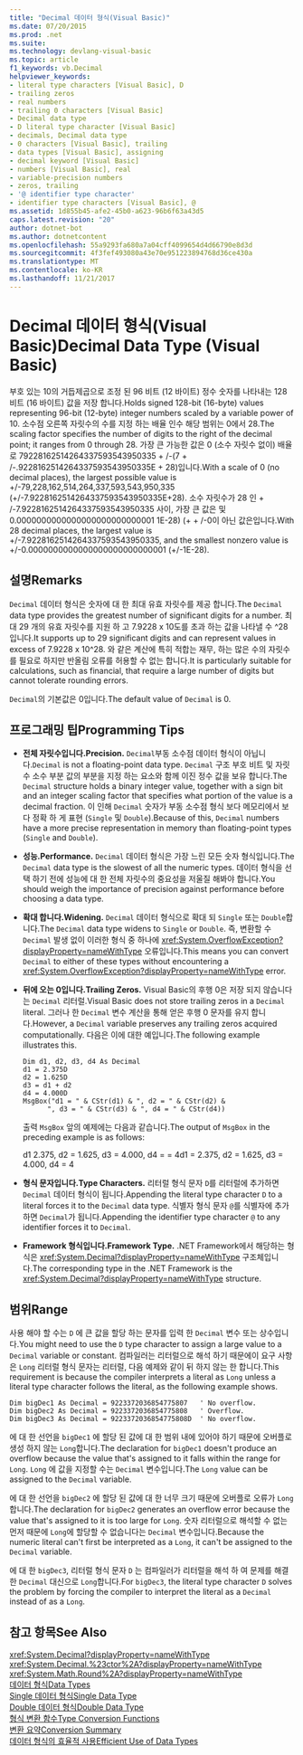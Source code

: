 ```yaml
---
title: "Decimal 데이터 형식(Visual Basic)"
ms.date: 07/20/2015
ms.prod: .net
ms.suite: 
ms.technology: devlang-visual-basic
ms.topic: article
f1_keywords: vb.Decimal
helpviewer_keywords:
- literal type characters [Visual Basic], D
- trailing zeros
- real numbers
- trailing 0 characters [Visual Basic]
- Decimal data type
- D literal type character [Visual Basic]
- decimals, Decimal data type
- 0 characters [Visual Basic], trailing
- data types [Visual Basic], assigning
- decimal keyword [Visual Basic]
- numbers [Visual Basic], real
- variable-precision numbers
- zeros, trailing
- '@ identifier type character'
- identifier type characters [Visual Basic], @
ms.assetid: 1d855b45-afe2-45b0-a623-96b6f63a43d5
caps.latest.revision: "20"
author: dotnet-bot
ms.author: dotnetcontent
ms.openlocfilehash: 55a9293fa680a7a04cff4099654d4d66790e8d3d
ms.sourcegitcommit: 4f3fef493080a43e70e951223894768d36ce430a
ms.translationtype: MT
ms.contentlocale: ko-KR
ms.lasthandoff: 11/21/2017
---
```

# <a name="decimal-data-type-visual-basic"></a><span data-ttu-id="020a2-102">Decimal 데이터 형식(Visual Basic)</span><span class="sxs-lookup"><span data-stu-id="020a2-102">Decimal Data Type (Visual Basic)</span></span>
<span data-ttu-id="020a2-103">부호 있는 10의 거듭제곱으로 조정 된 96 비트 (12 바이트) 정수 숫자를 나타내는 128 비트 (16 바이트) 값을 저장 합니다.</span><span class="sxs-lookup"><span data-stu-id="020a2-103">Holds signed 128-bit (16-byte) values representing 96-bit (12-byte) integer numbers scaled by a variable power of 10.</span></span> <span data-ttu-id="020a2-104">소수점 오른쪽 자릿수의 수를 지정 하는 배율 인수 해당 범위는 0에서 28.</span><span class="sxs-lookup"><span data-stu-id="020a2-104">The scaling factor specifies the number of digits to the right of the decimal point; it ranges from 0 through 28.</span></span> <span data-ttu-id="020a2-105">가장 큰 가능한 값은 0 (소수 자릿수 없이) 배율로 79228162514264337593543950335 + /-(7 + /-.9228162514264337593543950335E + 28)입니다.</span><span class="sxs-lookup"><span data-stu-id="020a2-105">With a scale of 0 (no decimal places), the largest possible value is +/-79,228,162,514,264,337,593,543,950,335 (+/-7.9228162514264337593543950335E+28).</span></span> <span data-ttu-id="020a2-106">소수 자릿수가 28 인 + /-7.9228162514264337593543950335 사이, 가장 큰 값은 및 0.0000000000000000000000000001 1E-28) (+ + /-0이 아닌 값은입니다.</span><span class="sxs-lookup"><span data-stu-id="020a2-106">With 28 decimal places, the largest value is +/-7.9228162514264337593543950335, and the smallest nonzero value is +/-0.0000000000000000000000000001 (+/-1E-28).</span></span>  
  
## <a name="remarks"></a><span data-ttu-id="020a2-107">설명</span><span class="sxs-lookup"><span data-stu-id="020a2-107">Remarks</span></span>  
 <span data-ttu-id="020a2-108">`Decimal` 데이터 형식은 숫자에 대 한 최대 유효 자릿수를 제공 합니다.</span><span class="sxs-lookup"><span data-stu-id="020a2-108">The `Decimal` data type provides the greatest number of significant digits for a number.</span></span> <span data-ttu-id="020a2-109">최대 29 개의 유효 자릿수를 지원 하 고 7.9228 x 10도를 초과 하는 값을 나타낼 수 ^28입니다.</span><span class="sxs-lookup"><span data-stu-id="020a2-109">It supports up to 29 significant digits and can represent values in excess of 7.9228 x 10^28.</span></span> <span data-ttu-id="020a2-110">와 같은 계산에 특히 적합는 재무, 하는 많은 수의 자릿수를 필요로 하지만 반올림 오류를 허용할 수 없는 합니다.</span><span class="sxs-lookup"><span data-stu-id="020a2-110">It is particularly suitable for calculations, such as financial, that require a large number of digits but cannot tolerate rounding errors.</span></span>  
  
 <span data-ttu-id="020a2-111">`Decimal`의 기본값은 0입니다.</span><span class="sxs-lookup"><span data-stu-id="020a2-111">The default value of `Decimal` is 0.</span></span>  
  
## <a name="programming-tips"></a><span data-ttu-id="020a2-112">프로그래밍 팁</span><span class="sxs-lookup"><span data-stu-id="020a2-112">Programming Tips</span></span>  
  
-   <span data-ttu-id="020a2-113">**전체 자릿수입니다.**</span><span class="sxs-lookup"><span data-stu-id="020a2-113">**Precision.**</span></span> <span data-ttu-id="020a2-114">`Decimal`부동 소수점 데이터 형식이 아닙니다.</span><span class="sxs-lookup"><span data-stu-id="020a2-114">`Decimal` is not a floating-point data type.</span></span> <span data-ttu-id="020a2-115">`Decimal` 구조 부호 비트 및 자릿수 소수 부분 값의 부분을 지정 하는 요소와 함께 이진 정수 값을 보유 합니다.</span><span class="sxs-lookup"><span data-stu-id="020a2-115">The `Decimal` structure holds a binary integer value, together with a sign bit and an integer scaling factor that specifies what portion of the value is a decimal fraction.</span></span> <span data-ttu-id="020a2-116">이 인해 `Decimal` 숫자가 부동 소수점 형식 보다 메모리에서 보다 정확 하 게 표현 (`Single` 및 `Double`).</span><span class="sxs-lookup"><span data-stu-id="020a2-116">Because of this, `Decimal` numbers have a more precise representation in memory than floating-point types (`Single` and `Double`).</span></span>  
  
-   <span data-ttu-id="020a2-117">**성능.**</span><span class="sxs-lookup"><span data-stu-id="020a2-117">**Performance.**</span></span> <span data-ttu-id="020a2-118">`Decimal` 데이터 형식은 가장 느린 모든 숫자 형식입니다.</span><span class="sxs-lookup"><span data-stu-id="020a2-118">The `Decimal` data type is the slowest of all the numeric types.</span></span> <span data-ttu-id="020a2-119">데이터 형식을 선택 하기 전에 성능에 대 한 전체 자릿수의 중요성을 저울질 해봐야 합니다.</span><span class="sxs-lookup"><span data-stu-id="020a2-119">You should weigh the importance of precision against performance before choosing a data type.</span></span>  
  
-   <span data-ttu-id="020a2-120">**확대 합니다.**</span><span class="sxs-lookup"><span data-stu-id="020a2-120">**Widening.**</span></span> <span data-ttu-id="020a2-121">`Decimal` 데이터 형식으로 확대 되 `Single` 또는 `Double`합니다.</span><span class="sxs-lookup"><span data-stu-id="020a2-121">The `Decimal` data type widens to `Single` or `Double`.</span></span> <span data-ttu-id="020a2-122">즉, 변환할 수 `Decimal` 발생 없이 이러한 형식 중 하나에 <xref:System.OverflowException?displayProperty=nameWithType> 오류입니다.</span><span class="sxs-lookup"><span data-stu-id="020a2-122">This means you can convert `Decimal` to either of these types without encountering a <xref:System.OverflowException?displayProperty=nameWithType> error.</span></span>  
  
-   <span data-ttu-id="020a2-123">**뒤에 오는 0입니다.**</span><span class="sxs-lookup"><span data-stu-id="020a2-123">**Trailing Zeros.**</span></span> <span data-ttu-id="020a2-124">Visual Basic의 후행 0은 저장 되지 않습니다는 `Decimal` 리터럴.</span><span class="sxs-lookup"><span data-stu-id="020a2-124">Visual Basic does not store trailing zeros in a `Decimal` literal.</span></span> <span data-ttu-id="020a2-125">그러나 한 `Decimal` 변수 계산을 통해 얻은 후행 0 문자를 유지 합니다.</span><span class="sxs-lookup"><span data-stu-id="020a2-125">However, a `Decimal` variable preserves any trailing zeros acquired computationally.</span></span> <span data-ttu-id="020a2-126">다음은 이에 대한 예입니다.</span><span class="sxs-lookup"><span data-stu-id="020a2-126">The following example illustrates this.</span></span>  
  
    ```  
    Dim d1, d2, d3, d4 As Decimal  
    d1 = 2.375D  
    d2 = 1.625D  
    d3 = d1 + d2  
    d4 = 4.000D  
    MsgBox("d1 = " & CStr(d1) & ", d2 = " & CStr(d2) &  
          ", d3 = " & CStr(d3) & ", d4 = " & CStr(d4))  
    ```  
  
     <span data-ttu-id="020a2-127">출력 `MsgBox` 앞의 예제에는 다음과 같습니다.</span><span class="sxs-lookup"><span data-stu-id="020a2-127">The output of `MsgBox` in the preceding example is as follows:</span></span>  
  
     <span data-ttu-id="020a2-128">d1 2.375, d2 = 1.625, d3 = 4.000, d4 = = 4</span><span class="sxs-lookup"><span data-stu-id="020a2-128">d1 = 2.375, d2 = 1.625, d3 = 4.000, d4 = 4</span></span>  
  
-   <span data-ttu-id="020a2-129">**형식 문자입니다.**</span><span class="sxs-lookup"><span data-stu-id="020a2-129">**Type Characters.**</span></span> <span data-ttu-id="020a2-130">리터럴 형식 문자 `D`를 리터럴에 추가하면 `Decimal` 데이터 형식이 됩니다.</span><span class="sxs-lookup"><span data-stu-id="020a2-130">Appending the literal type character `D` to a literal forces it to the `Decimal` data type.</span></span> <span data-ttu-id="020a2-131">식별자 형식 문자 `@`를 식별자에 추가하면 `Decimal`가 됩니다.</span><span class="sxs-lookup"><span data-stu-id="020a2-131">Appending the identifier type character `@` to any identifier forces it to `Decimal`.</span></span>  
  
-   <span data-ttu-id="020a2-132">**Framework 형식입니다.**</span><span class="sxs-lookup"><span data-stu-id="020a2-132">**Framework Type.**</span></span> <span data-ttu-id="020a2-133">.NET Framework에서 해당하는 형식은 <xref:System.Decimal?displayProperty=nameWithType> 구조체입니다.</span><span class="sxs-lookup"><span data-stu-id="020a2-133">The corresponding type in the .NET Framework is the <xref:System.Decimal?displayProperty=nameWithType> structure.</span></span>  
  
## <a name="range"></a><span data-ttu-id="020a2-134">범위</span><span class="sxs-lookup"><span data-stu-id="020a2-134">Range</span></span>  
 <span data-ttu-id="020a2-135">사용 해야 할 수는 `D` 에 큰 값을 할당 하는 문자를 입력 한 `Decimal` 변수 또는 상수입니다.</span><span class="sxs-lookup"><span data-stu-id="020a2-135">You might need to use the `D` type character to assign a large value to a `Decimal` variable or constant.</span></span> <span data-ttu-id="020a2-136">컴파일러는 리터럴으로 해석 하기 때문에이 요구 사항은 `Long` 리터럴 형식 문자는 리터럴, 다음 예제와 같이 뒤 하지 않는 한 합니다.</span><span class="sxs-lookup"><span data-stu-id="020a2-136">This requirement is because the compiler interprets a literal as `Long` unless a literal type character follows the literal, as the following example shows.</span></span>  
  
```  
Dim bigDec1 As Decimal = 9223372036854775807   ' No overflow.  
Dim bigDec2 As Decimal = 9223372036854775808   ' Overflow.  
Dim bigDec3 As Decimal = 9223372036854775808D  ' No overflow.  
```  
  
 <span data-ttu-id="020a2-137">에 대 한 선언을 `bigDec1` 에 할당 된 값에 대 한 범위 내에 있어야 하기 때문에 오버플로 생성 하지 않는 `Long`합니다.</span><span class="sxs-lookup"><span data-stu-id="020a2-137">The declaration for `bigDec1` doesn't produce an overflow because the value that's assigned to it falls within the range for `Long`.</span></span> <span data-ttu-id="020a2-138">`Long` 에 값을 지정할 수는 `Decimal` 변수입니다.</span><span class="sxs-lookup"><span data-stu-id="020a2-138">The `Long` value can be assigned to the `Decimal` variable.</span></span>  
  
 <span data-ttu-id="020a2-139">에 대 한 선언을 `bigDec2` 에 할당 된 값에 대 한 너무 크기 때문에 오버플로 오류가 `Long`합니다.</span><span class="sxs-lookup"><span data-stu-id="020a2-139">The declaration for `bigDec2` generates an overflow error because the value that's assigned to it is too large for `Long`.</span></span> <span data-ttu-id="020a2-140">숫자 리터럴으로 해석할 수 없는 먼저 때문에 `Long`에 할당할 수 없습니다는 `Decimal` 변수입니다.</span><span class="sxs-lookup"><span data-stu-id="020a2-140">Because the numeric literal can't first be interpreted as a `Long`, it can't be assigned to the `Decimal` variable.</span></span>  
  
 <span data-ttu-id="020a2-141">에 대 한 `bigDec3`, 리터럴 형식 문자 `D` 는 컴파일러가 리터럴을 해석 하 여 문제를 해결 한 `Decimal` 대신으로 `Long`합니다.</span><span class="sxs-lookup"><span data-stu-id="020a2-141">For `bigDec3`, the literal type character `D` solves the problem by forcing the compiler to interpret the literal as a `Decimal` instead of as a `Long`.</span></span>  
  
## <a name="see-also"></a><span data-ttu-id="020a2-142">참고 항목</span><span class="sxs-lookup"><span data-stu-id="020a2-142">See Also</span></span>  
 <xref:System.Decimal?displayProperty=nameWithType>  
 <xref:System.Decimal.%23ctor%2A?displayProperty=nameWithType>  
 <xref:System.Math.Round%2A?displayProperty=nameWithType>  
 [<span data-ttu-id="020a2-143">데이터 형식</span><span class="sxs-lookup"><span data-stu-id="020a2-143">Data Types</span></span>](../../../visual-basic/language-reference/data-types/data-type-summary.md)  
 [<span data-ttu-id="020a2-144">Single 데이터 형식</span><span class="sxs-lookup"><span data-stu-id="020a2-144">Single Data Type</span></span>](../../../visual-basic/language-reference/data-types/single-data-type.md)  
 [<span data-ttu-id="020a2-145">Double 데이터 형식</span><span class="sxs-lookup"><span data-stu-id="020a2-145">Double Data Type</span></span>](../../../visual-basic/language-reference/data-types/double-data-type.md)  
 [<span data-ttu-id="020a2-146">형식 변환 함수</span><span class="sxs-lookup"><span data-stu-id="020a2-146">Type Conversion Functions</span></span>](../../../visual-basic/language-reference/functions/type-conversion-functions.md)  
 [<span data-ttu-id="020a2-147">변환 요약</span><span class="sxs-lookup"><span data-stu-id="020a2-147">Conversion Summary</span></span>](../../../visual-basic/language-reference/keywords/conversion-summary.md)  
 [<span data-ttu-id="020a2-148">데이터 형식의 효율적 사용</span><span class="sxs-lookup"><span data-stu-id="020a2-148">Efficient Use of Data Types</span></span>](../../../visual-basic/programming-guide/language-features/data-types/efficient-use-of-data-types.md)
